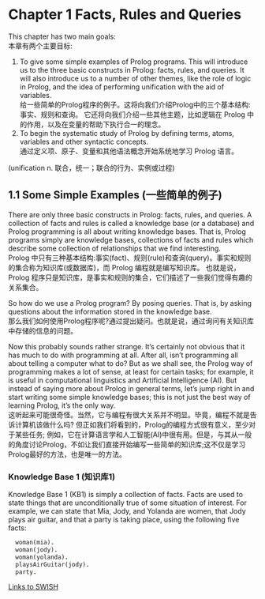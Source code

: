 # Chapter 1 Facts, Rules and Queries

This chapter has two main goals:<br>
本章有两个主要目标:

1. To give some simple examples of Prolog programs.
  This will introduce us to the three basic constructs in Prolog: facts, rules, and queries.
  It will also introduce us to a number of other themes, like the role of logic in Prolog,
  and the idea of performing unification with the aid of variables.<br>
 给一些简单的Prolog程序的例子。这将向我们介绍Prolog中的三个基本结构:事实、规则和查询。
 它还将向我们介绍一些其他主题，比如逻辑在 Prolog 中的作用，以及在变量的帮助下执行合一的理念。
2. To begin the systematic study of Prolog by defining terms, atoms, variables and other syntactic concepts.<br>
 通过定义项、原子、变量和其他语法概念开始系统地学习 Prolog 语言。

(unification   n. 联合，统一；联合的行为、实例或过程)

## 1.1 Some Simple Examples (一些简单的例子)

There are only three basic constructs in Prolog: facts, rules, and queries. A collection of facts and rules is called a knowledge base (or a database) and Prolog programming is all about writing knowledge bases. That is, Prolog programs simply are knowledge bases, collections of facts and rules which describe some collection of relationships that we find interesting.<br/>
Prolog 中只有三种基本结构:事实(fact)、规则(rule)和查询(query)。事实和规则的集合称为知识库(或数据库)，而 Prolog 编程就是编写知识库。
也就是说，Prolog 程序只是知识库，是事实和规则的集合，它们描述了一些我们觉得有趣的关系集合。


So how do we use a Prolog program? By posing queries. That is, by asking questions about the information stored in the knowledge base.<br/>
那么我们如何使用Prolog程序呢?通过提出疑问。也就是说，通过询问有关知识库中存储的信息的问题。

Now this probably sounds rather strange. It’s certainly not obvious that it has much to do with programming at all. After all, isn’t programming all about telling a computer what to do? But as we shall see, the Prolog way of programming makes a lot of sense, at least for certain tasks; for example, it is useful in computational linguistics and Artificial Intelligence (AI). But instead of saying more about Prolog in general terms, let’s jump right in and start writing some simple knowledge bases; this is not just the best way of learning Prolog, it’s the only way.<br>
这听起来可能很奇怪。当然，它与编程有很大关系并不明显。毕竟，编程不就是告诉计算机该做什么吗? 但正如我们将看到的，Prolog的编程方式很有意义，至少对于某些任务; 例如，它在计算语言学和人工智能(AI)中很有用。但是，与其从一般的角度讨论Prolog，不如让我们直接开始编写一些简单的知识库;这不仅是学习Prolog最好的方法，也是唯一的方法。

### Knowledge Base 1 (知识库1)

Knowledge Base 1 (KB1) is simply a collection of facts. Facts are used to state things that are unconditionally true of some situation of interest. For example, we can state that Mia, Jody, and Yolanda are women, that Jody plays air guitar, and that a party is taking place, using the following five facts:

```Prolog
  woman(mia).
  woman(jody).
  woman(yolanda).
  playsAirGuitar(jody).
  party.
```

[Links to SWISH](https://swish.swi-prolog.org/?restore=false&code=woman(mia).%0Awoman(jody).%0Awoman(yolanda).%0AplaysAirGuitar(jody).%0Aparty.&examples=%3F-%20woman(mia).%0A%3F-%20playsAirGuitar(jody).%0A%3F-%20playsAirGuitar(mia).%0A%3)







